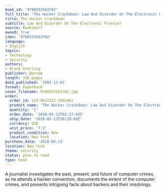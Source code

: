 ```yaml
---
book_id: '9780553563702'
full_title: 'The Hacker Crackdown: Law And Disorder On The Electronic Frontier'
title: The Hacker Crackdown
subtitle: Law And Disorder On The Electronic Frontier
source: Bookshelf
owned: true
isbn: '9780553563702'
language:
- English
topics:
- Technology
- Security
authors:
- Bruce Sterling
publisher: Bantam
length: 336 pages
date_published: '1993-11-01'
format: Paperback
cover_filename: 9780553563702.jpg
order:
  order_id: 113-9632522-3203461
  product_name: 'The Hacker Crackdown: Law And Disorder On The Electronic Frontier'
  quantity: '1'
  order_date: '2018-05-12T02:27:43Z'
  ship_date: '2018-05-13T20:29:49Z'
  currency: USD
  unit_price: '7.5'
  product_condition: New
  location: New York
purchase_date: '2018-05-13'
location: New York
theme: security
status: plan to read
type: book
---
```

A journalist investigates the past, present, and future of computer crimes, as he attends a hacker convention, documents the extent of the computer crimes, and presents intriguing facts about hackers and their misdoings.
